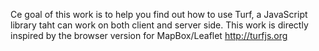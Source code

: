 Ce goal of this work is to help you find out how to use Turf, a JavaScript library taht can work on both client and server side. This work is directly inspired by the browser version for MapBox/Leaflet <http://turfjs.org>